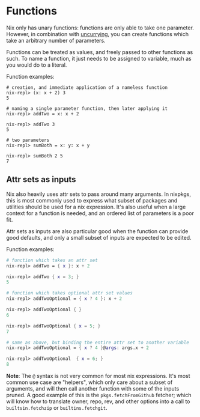 # Functions

Nix only has unary functions: functions are only
able to take one parameter. However, in combination with
[uncurrying](https://en.wikipedia.org/wiki/currying), you can
create functions which take an arbitrary number of parameters.

Functions can be treated as values, and freely passed to other
functions as such. To name a function, it just needs to be assigned
to variable, much as you would do to a literal.

Function examples:
```
# creation, and immediate application of a nameless function
nix-repl> (x: x + 2) 3
5

# naming a single parameter function, then later applying it
nix-repl> addTwo = x: x + 2

nix-repl> addTwo 3
5

# two parameters
nix-repl> sumBoth = x: y: x + y

nix-repl> sumBoth 2 5
7
```

## Attr sets as inputs
Nix also heavily uses attr sets to pass around many arguments.
In nixpkgs, this is most commonly used to express what subset of
packages and utilities should be used for a nix expression. It's
also useful when a large context for a function is needed, and
an ordered list of parameters is a poor fit.

Attr sets as inputs are also particular good when the function
can provide good defaults, and only a small subset of inputs are
expected to be edited.

Function examples:
```nix
# function which takes an attr set
nix-repl> addTwo = { x }: x + 2

nix-repl> addTwo { x = 3; }
5

# function which takes optional attr set values
nix-repl> addTwoOptional = { x ? 4 }: x + 2

nix-repl> addTwoOptional { }
6

nix-repl> addTwoOptional { x = 5; }
7

# same as above, but binding the entire attr set to another variable
nix-repl> addTwoOptional = { x ? 4 }@args: args.x + 2

nix-repl> addTwoOptional  { x = 6; }
8
```

**Note**: The `@` syntax is not very common for most nix expressions.
It's most common use case are "helpers", which only care about a
subset of arguments, and will then call another function with some
of the inputs pruned. A good example of this is the `pkgs.fetchFromGithub`
fetcher; which will know how to translate owner, repo, rev, and
other options into a call to `builtsin.fetchzip` or `builtins.fetchgit`.
